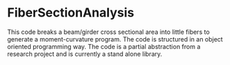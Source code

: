 FiberSectionAnalysis
====================
This code breaks a beam/girder cross sectional area into little fibers to generate a moment-curvature program.
The code is structured in an object oriented programming way.  The code is a partial abstraction from a research project
and is currently a stand alone library.
